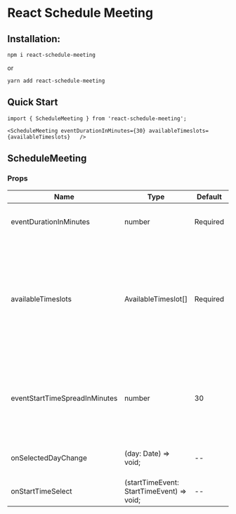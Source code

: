 # React Schedule Meeting


## Installation:

```
npm i react-schedule-meeting
```

or 

```
yarn add react-schedule-meeting
```


## Quick Start
```
import { ScheduleMeeting } from 'react-schedule-meeting';

<ScheduleMeeting eventDurationInMinutes={30} availableTimeslots={availableTimeslots}   />

```

## ScheduleMeeting

### Props

| Name          | Type          | Default       | Explanation   |
| ------------- | ------------- | ------------- | ------------- |
| eventDurationInMinutes  | number | Required  | The number of minutes each event will be scheduled. |
| availableTimeslots | AvailableTimeslot[] | Required | Timeslots of available time that events can be scheduled in. *Example: If you are available every day from 9am to 5pm, you would pass in an array of AvailableTimeslots with those datetimes so tha
| eventStartTimeSpreadInMinutes  | number  | 30 | The length between the next possible event start time. *Example: For 30, an event start time will be available every 30 minutes.* |
| onSelectedDayChange | (day: Date) => void; | -- | Callback for when the selected day changes on the calendar |
| onStartTimeSelect | (startTimeEvent: StartTimeEvent) => void; | -- | Callback for when a start time is clicked|
